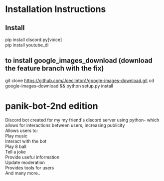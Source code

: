 # Installation Instructions


## Install
pip install discord.py[voice]  \
pip install youtube_dl

## to install google_images_download (download the feature branch with the fix)

git clone https://github.com/Joeclinton1/google-images-download.git cd google-images-download && python setup.py install



# panik-bot-2nd edition
Discord bot created for my my friend's discord server using python- which allows for interactions between users, increasing publicity \
Allows users to: \
Play music\
Interact with the bot\
Play 8 ball\
Tell a joke\
Provide useful information \
Update moderation \
Provides tools for users \
And many more..


